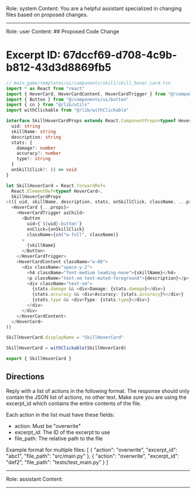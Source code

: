 Role: system
Content: You are a helpful assistant specialized in changing files based on proposed changes.
__________________
Role: user
Content: ## Proposed Code Change
# Excerpt ID: 67dccf69-d708-4c9b-b812-43d3d8869fb5
```typescript
// main_game/templates/ui/components/skill/skill_hover_card.tsx
import * as React from "react"
import { HoverCard, HoverCardContent, HoverCardTrigger } from "@/components/ui/hover-card"
import { Button } from "@/components/ui/button"
import { cn } from "@/lib/utils"
import withClickable from "@/lib/withClickable"

interface SkillHoverCardProps extends React.ComponentProps<typeof HoverCard> {
  uid: string
  skillName: string
  description: string
  stats: {
    damage?: number
    accuracy?: number
    type?: string
  }
  onSkillClick?: () => void
}

let SkillHoverCard = React.forwardRef<
  React.ElementRef<typeof HoverCard>,
  SkillHoverCardProps
>(({ uid, skillName, description, stats, onSkillClick, className, ...props }, ref) => (
  <HoverCard {...props}>
    <HoverCardTrigger asChild>
      <Button 
        uid={`${uid}-button`}
        onClick={onSkillClick}
        className={cn("w-full", className)}
      >
        {skillName}
      </Button>
    </HoverCardTrigger>
    <HoverCardContent className="w-80">
      <div className="space-y-2">
        <h4 className="font-medium leading-none">{skillName}</h4>
        <p className="text-sm text-muted-foreground">{description}</p>
        <div className="text-sm">
          {stats.damage && <div>Damage: {stats.damage}</div>}
          {stats.accuracy && <div>Accuracy: {stats.accuracy}%</div>}
          {stats.type && <div>Type: {stats.type}</div>}
        </div>
      </div>
    </HoverCardContent>
  </HoverCard>
))

SkillHoverCard.displayName = "SkillHoverCard"

SkillHoverCard = withClickable(SkillHoverCard)

export { SkillHoverCard }
```

## Directions
Reply with a list of actions in the following format. The response should only contain the JSON list of actions, no other text.
Make sure you are using the excerpt_id which contains the entire contents of the file.

Each action in the list must have these fields:
- action: Must be "overwrite"
- excerpt_id: The ID of the excerpt to use
- file_path: The relative path to the file

Example format for multiple files:
[
    {
        "action": "overwrite",
        "excerpt_id": "abc1",
        "file_path": "src/main.py"
    },
    {
        "action": "overwrite",
        "excerpt_id": "def2",
        "file_path": "tests/test_main.py"
    }
]
__________________
Role: assistant
Content: 
__________________
